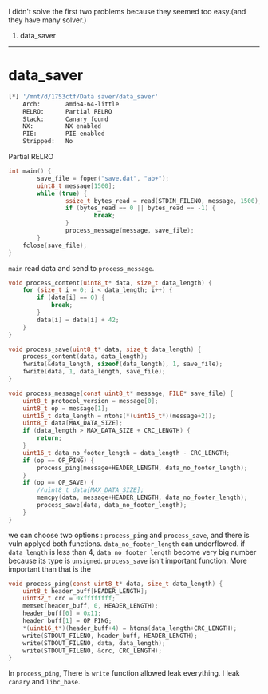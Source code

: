 I didn't solve the first two problems because they seemed too easy.(and they have many solver.)

1. data_saver

---
# data_saver

```bash
[*] '/mnt/d/1753ctf/Data saver/data_saver'
    Arch:       amd64-64-little
    RELRO:      Partial RELRO
    Stack:      Canary found
    NX:         NX enabled
    PIE:        PIE enabled
    Stripped:   No
```

Partial RELRO

```C
int main() {
        save_file = fopen("save.dat", "ab+");
        uint8_t message[1500];
        while (true) {
                ssize_t bytes_read = read(STDIN_FILENO, message, 1500);
                if (bytes_read == 0 || bytes_read == -1) {
                        break;
                }
                process_message(message, save_file);
        }
	fclose(save_file);
}
```

`main` read data and send to `process_message`.

```C
void process_content(uint8_t* data, size_t data_length) {
	for (size_t i = 0; i < data_length; i++) {
		if (data[i] == 0) {
			break;
		}
		data[i] = data[i] + 42;
	}
}

void process_save(uint8_t* data, size_t data_length) {
	process_content(data, data_length);
	fwrite(&data_length, sizeof(data_length), 1, save_file);
	fwrite(data, 1, data_length, save_file);
}

void process_message(const uint8_t* message, FILE* save_file) {
	uint8_t protocol_version = message[0];
	uint8_t op = message[1];
	uint16_t data_length = ntohs(*(uint16_t*)(message+2));
	uint8_t data[MAX_DATA_SIZE];
	if (data_length > MAX_DATA_SIZE + CRC_LENGTH) {
		return;
	}
	uint16_t data_no_footer_length = data_length - CRC_LENGTH;
	if (op == OP_PING) {
		process_ping(message+HEADER_LENGTH, data_no_footer_length);
	}
	if (op == OP_SAVE) {
		//uint8_t data[MAX_DATA_SIZE];
		memcpy(data, message+HEADER_LENGTH, data_no_footer_length);
		process_save(data, data_no_footer_length);
	}
}
```

we can choose two options : `process_ping` and `process_save`, and there is vuln applyed both functions. `data_no_footer_length` can underflowed. if `data_length` is less than 4, `data_no_footer_length` become very big number because its type is `unsigned`.
`process_save` isn't important function. More important than that is the

```C
void process_ping(const uint8_t* data, size_t data_length) {
	uint8_t header_buff[HEADER_LENGTH];
	uint32_t crc = 0xffffffff;
	memset(header_buff, 0, HEADER_LENGTH);
	header_buff[0] = 0x11;
	header_buff[1] = OP_PING;
	*(uint16_t*)(header_buff+4) = htons(data_length+CRC_LENGTH);
	write(STDOUT_FILENO, header_buff, HEADER_LENGTH);
	write(STDOUT_FILENO, data, data_length);
	write(STDOUT_FILENO, &crc, CRC_LENGTH);
}
```

In `process_ping`, There is `write` function allowed leak everything. I leak `canary` and `libc_base`.
